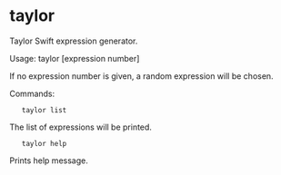 # taylor
Taylor Swift expression generator.

Usage: taylor [expression number]

If no expression number is given, a random expression will be chosen.

Commands:
            
       taylor list
The list of expressions will be printed.

       taylor help
Prints help message.
